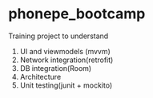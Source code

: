 # phonepe_bootcamp
Training project to understand 
1. UI and viewmodels (mvvm)
2. Network integration(retrofit)
3. DB integration(Room)
4. Architecture
5. Unit testing(junit + mockito)
